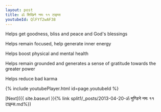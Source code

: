 ```yaml
---
layout: post
title: ॐ शिखिने नमः ११ टाइम्स
youtubeId: QlFYf2wAF38
---
```

 
 
Helps get goodness, bliss and peace and God's blessings
 
Helps remain focused, help generate inner energy 
 
Helps boost physical and mental health 
 
Helps remain grounded and generates a sense of gratitude towards the greater power 
 
Helps reduce bad karma
 
 
 
 


{% include youtubePlayer.html id=page.youtubeId %}
 
[Next]({{ site.baseurl }}{% link  split1/_posts/2013-04-20-ॐ मुण्डिने नमः ११ टाइम्स.md%})
 
